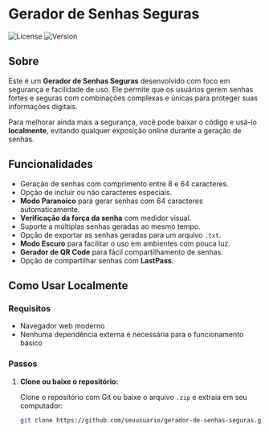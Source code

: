 # Gerador de Senhas Seguras

![License](https://img.shields.io/badge/license-MIT-blue.svg)
![Version](https://img.shields.io/badge/version-1.0.0-green.svg)

## Sobre

Este é um **Gerador de Senhas Seguras** desenvolvido com foco em segurança e facilidade de uso. Ele permite que os usuários gerem senhas fortes e seguras com combinações complexas e únicas para proteger suas informações digitais. 

Para melhorar ainda mais a segurança, você pode baixar o código e usá-lo **localmente**, evitando qualquer exposição online durante a geração de senhas.

## Funcionalidades

- Geração de senhas com comprimento entre 8 e 64 caracteres.
- Opção de incluir ou não caracteres especiais.
- **Modo Paranoico** para gerar senhas com 64 caracteres automaticamente.
- **Verificação da força da senha** com medidor visual.
- Suporte a múltiplas senhas geradas ao mesmo tempo.
- Opção de exportar as senhas geradas para um arquivo `.txt`.
- **Modo Escuro** para facilitar o uso em ambientes com pouca luz.
- **Gerador de QR Code** para fácil compartilhamento de senhas.
- Opção de compartilhar senhas com **LastPass**.

## Como Usar Localmente

### Requisitos

- Navegador web moderno
- Nenhuma dependência externa é necessária para o funcionamento básico

### Passos

1. **Clone ou baixe o repositório:**

   Clone o repositório com Git ou baixe o arquivo `.zip` e extraia em seu computador:

   ```bash
   git clone https://github.com/seuusuario/gerador-de-senhas-seguras.git](https://github.com/dolutech/gerador-de-senha-segura-dolutech
